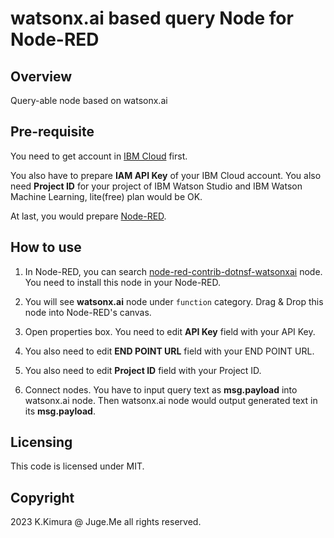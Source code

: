 # watsonx.ai based query Node for Node-RED


## Overview

Query-able node based on watsonx.ai


## Pre-requisite

You need to get account in [IBM Cloud](https://cloud.ibm.com/) first.

You also have to prepare **IAM API Key** of your IBM Cloud account. You also need **Project ID** for your project of IBM Watson Studio and IBM Watson Machine Learning, lite(free) plan would be OK.

At last, you would prepare [Node-RED](https://nodered.org/).


## How to use

1. In Node-RED, you can search [node-red-contrib-dotnsf-watsonxai](https://www.npmjs.com/package/node-red-contrib-dotnsf-watsonxai) node. You need to install this node in your Node-RED.

2. You will see **watsonx.ai** node under `function` category. Drag & Drop this node into Node-RED's canvas.

3. Open properties box. You need to edit **API Key** field with your API Key.

4. You also need to edit **END POINT URL** field with your END POINT URL.

5. You also need to edit **Project ID** field with your Project ID.

6. Connect nodes. You have to input query text as **msg.payload** into watsonx.ai node. Then watsonx.ai node would output generated text in its **msg.payload**.


## Licensing

This code is licensed under MIT.


## Copyright

2023 K.Kimura @ Juge.Me all rights reserved.

